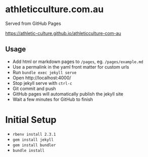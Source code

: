 # athleticculture.com.au

Served from GitHub Pages

https://athletic-culture.github.io/athleticculture-com-au

## Usage

* Add html or markdown pages to `/pages`, eg. `/pages/example.md`
* Use a permalink in the yaml front matter for custom urls
* Run `bundle exec jekyll serve`
* Open http://localhost:4000/
* Stop jekyll serve with `ctrl-c`
* Git commit and push
* GitHub pages will automatically publish the jekyll site
* Wait a few minutes for GitHub to finish

# Initial Setup

* `rbenv install 2.3.1`
* `gem install jekyll`
* `gem install bundler`
* `bundle install`
